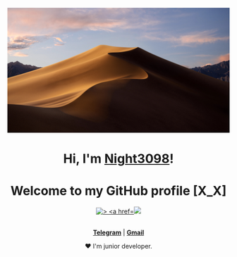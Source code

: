 <p align="center">
  <a href="https://t.me/coding_and_it"><img src="banner.jpeg" alt="Night3098 banner"></a>
</p>

<h1 align="center">Hi, I'm <a href="https://t.me/coding_and_it">Night3098</a>!</h1>
<h1 align="center">Welcome to my GitHub profile [X_X]</h1>

<p align="center">
  <a href="https://github.com/Night3098"><img src="https://github-readme-stats.vercel.app/api?username=Night3098&hide_border=true&show_icons=true" alt=">
  <a href="https://github.com/Night3098"><img src="https://github-readme-stats.vercel.app/api/top-langs/?username=night3098&layout=compact">
</p>

<p align="center">
  <br>
  <strong><a href="https://t.me/coding_and_it">Telegram</a></strong> |
  <strong><a href="mailto:night3098game@gmail.com">Gmail</a></strong>
</p>

<p align="center">❤ I'm junior developer.</p>
